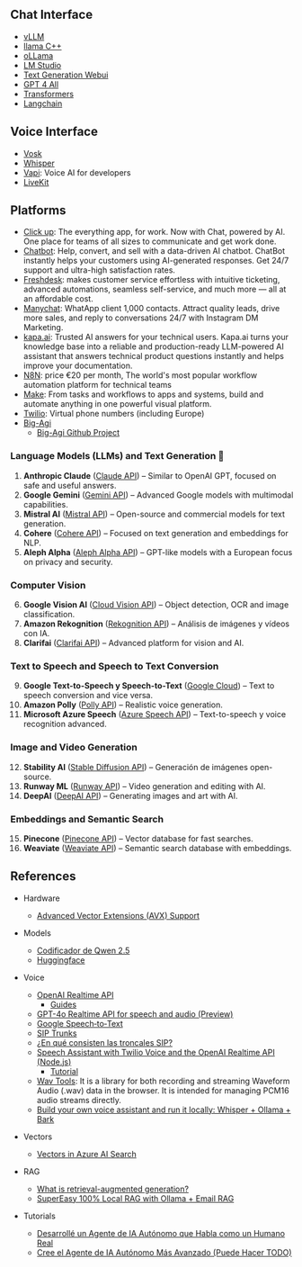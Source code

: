
## Chat Interface   
- [vLLM](./doc/vllm.md)
- [llama C++](./doc/llama.cpp.md)
- [oLLama](./doc/oLLama.md)
- [LM Studio](./doc/lmstudio.md)
- [Text Generation Webui](./doc/text-generation-webui.md)
- [GPT 4 All](./doc/gpt4all.md)
- [Transformers](./doc/transformers.md)
- [Langchain](./doc/langchain.md)

## Voice Interface   
- [Vosk](./doc/vosk.md)
- [Whisper](./doc/whisper.cpp.md)
- [Vapi](https://vapi.ai/): Voice AI for developers
- [LiveKit](https://livekit.io/)

## Platforms 
- [Click up](https://clickup.com/lp?utm_source=youtube&utm_medium=cpc&utm_campaign=yt_cpc_ar_nnc_pro_trial_all-devices_troas_lp_x_all-departments_x_all-custom-combinations&utm_content=am_cs-combo_rva_all-industries_all-features_all-use-cases_custom-combination-epd&utm_creative=714766731773_AD-3551-employee-influencer-edits-VA3_rva_30-60s_prod_trytoday&gclid=Cj0KCQiAgdC6BhCgARIsAPWNWH0Vz1vbm7sPRrDBp3pPCIUxm1fXlPernCnRhq4WKBQ1aSSQ5DcLFkIaAt44EALw_wcB): The everything app, for work. Now with Chat, powered by AI. One place for teams of all sizes to communicate and get work done. 
- [Chatbot](https://www.chatbot.com/): Help, convert, and sell with a data-driven AI chatbot. ChatBot instantly helps your customers using AI-generated responses. Get 24/7 support and ultra-high satisfaction rates.
- [Freshdesk](https://www.freshworks.com/freshdesk/lp/freshdesk-brand-2/?tactic_id=3387638&utm_source=google-adwords&utm_medium=FD-Search-Brand-Shift-EU-FSE-Spain&utm_campaign=FD-Search-Brand-Shift-EU-FSE-Spain&utm_term=freshdesk&device=c&matchtype=e&network=g&gclid=Cj0KCQiA0--6BhCBARIsADYqyL-N5cXlBaPuMnWfci02Bo49Lrz6q9LlseZduYzf15ujMRrArzJhIVYaAmRHEALw_wcB&audience=kwd-30002131023&ad_id=719956445166&gad_source=1): makes customer service effortless with intuitive ticketing, advanced automations, seamless self-service, and much more — all at an affordable cost.
- [Manychat](https://manychat.com/pricing): WhatApp client 1,000 contacts. Attract quality leads, drive more sales, and reply to conversations 24/7 with Instagram DM Marketing.
- [kapa.ai](https://www.kapa.ai/): Trusted AI answers for your technical users. Kapa.ai turns your knowledge base into a reliable and production-ready LLM-powered AI assistant that answers technical product questions instantly and helps improve your documentation. 
- [N8N](https://n8n.io/pricing/): price €20 per month, The world's most popular workflow automation platform for technical teams
- [Make](https://www.make.com/en): From tasks and workflows to apps and systems, build and automate anything in one powerful visual platform.
- [Twilio](https://www.twilio.com/en-us): Virtual phone numbers (including Europe)
- [Big-Agi](https://big-agi.com/)
    - [Big-Agi Github Project](https://github.com/enricoros/big-AGI/blob/v2-dev/docs/pixels/big-AGI-compo-20240201_small.png)

### **Language Models (LLMs) and Text Generation**  🚀
1. **Anthropic Claude** ([Claude API](https://www.anthropic.com/)) – Similar to OpenAI GPT, focused on safe and useful answers. 
2. **Google Gemini** ([Gemini API](https://ai.google.dev/)) – Advanced Google models with multimodal capabilities.
3. **Mistral AI** ([Mistral API](https://mistral.ai/)) – Open-source and commercial models for text generation.
4. **Cohere** ([Cohere API](https://cohere.com/)) – Focused on text generation and embeddings for NLP.
5. **Aleph Alpha** ([Aleph Alpha API](https://www.aleph-alpha.com/)) – GPT-like models with a European focus on privacy and security.

### **Computer Vision**  
6. **Google Vision AI** ([Cloud Vision API](https://cloud.google.com/vision)) – Object detection, OCR and image classification.
7. **Amazon Rekognition** ([Rekognition API](https://aws.amazon.com/rekognition/)) – Análisis de imágenes y vídeos con IA.  
8. **Clarifai** ([Clarifai API](https://www.clarifai.com/)) – Advanced platform for vision and AI.

### **Text to Speech and Speech to Text Conversion**  
9. **Google Text-to-Speech y Speech-to-Text** ([Google Cloud](https://cloud.google.com/text-to-speech)) – Text to speech conversion and vice versa. 
10. **Amazon Polly** ([Polly API](https://aws.amazon.com/polly/)) – Realistic voice generation.  
11. **Microsoft Azure Speech** ([Azure Speech API](https://azure.microsoft.com/en-us/products/cognitive-services/speech-services)) – Text-to-speech y voice recognition advanced.  

### **Image and Video Generation**  
12. **Stability AI** ([Stable Diffusion API](https://stablediffusionweb.com/)) – Generación de imágenes open-source.  
13. **Runway ML** ([Runway API](https://runwayml.com/)) – Video generation and editing with AI.
14. **DeepAI** ([DeepAI API](https://deepai.org/)) – Generating images and art with AI.

### **Embeddings and Semantic Search**  
15. **Pinecone** ([Pinecone API](https://www.pinecone.io/)) – Vector database for fast searches.
16. **Weaviate** ([Weaviate API](https://weaviate.io/)) – Semantic search database with embeddings.


## References
- Hardware
    - [Advanced Vector Extensions (AVX) Support](https://learn.microsoft.com/es-es/windows/win32/debug/avx-support-portal)

- Models 
    - [Codificador de Qwen 2.5](https://www.datacamp.com/es/tutorial/qwen-coder-2-5?dc_referrer=https%3A%2F%2Fwww.google.com%2F)
    - [Huggingface](https://huggingface.co/models?sort=modified&search=ggml)

- Voice
    - [OpenAI Realtime API](https://platform.openai.com/docs/guides/realtime/overview?text-generation-quickstart-example=audio)
        - [Guides](https://platform.openai.com/docs/guides/realtime)
    - [GPT-4o Realtime API for speech and audio (Preview)](https://learn.microsoft.com/en-us/azure/ai-services/openai/realtime-audio-quickstart?pivots=ai-foundry-portal&tabs=keyless%2Cwindows)
    - [Google Speech‑to‑Text](https://cloud.google.com/speech-to-text/docs?hl=es-419)
    - [SIP Trunks](https://voz.com/trunk-sip-landing-desktop/?utm_source=google&utm_medium=cpc&utm_campaign=16810016847&utm_content=1005424&utm_term=sip%20trunk%20espa%C3%B1a&utm_device=c&gad_source=1&gclid=CjwKCAiAtNK8BhBBEiwA8wVt92wmvKJRNT9DpvQQihnaYTcvRthKgJO5pRFoCuvWbUhpEUr5w6fU_hoCszkQAvD_BwE)
    - [¿En qué consisten las troncales SIP?](https://aws.amazon.com/es/what-is/sip-trunking/)
    - [Speech Assistant with Twilio Voice and the OpenAI Realtime API (Node.js)](https://github.com/twilio-samples/speech-assistant-openai-realtime-api-node)
        - [Tutorial](https://www.twilio.com/en-us/blog/voice-ai-assistant-openai-realtime-api-node)
    - [Wav Tools](https://www.npmjs.com/package/wavtools/v/0.1.5): It is a library for both recording and streaming Waveform Audio (.wav) data in the browser. It is intended for managing PCM16 audio streams directly.    
    - [Build your own voice assistant and run it locally: Whisper + Ollama + Bark](https://blog.duy.dev/build-your-own-voice-assistant-and-run-it-locally/)

- Vectors 
    - [Vectors in Azure AI Search](https://learn.microsoft.com/en-us/azure/search/vector-search-overview)

- RAG
    - [What is retrieval-augmented generation?](https://research.ibm.com/blog/retrieval-augmented-generation-RAG)
    - [SuperEasy 100% Local RAG with Ollama + Email RAG](https://github.com/AllAboutAI-YT/easy-local-rag)
    
- Tutorials
    - [Desarrollé un Agente de IA Autónomo que Habla como un Humano Real](https://www.youtube.com/watch?v=pzLaFYkSudU)
    - [Cree el Agente de IA Autónomo Más Avanzado (Puede Hacer TODO)](https://www.youtube.com/watch?v=4mpef_cuymY)